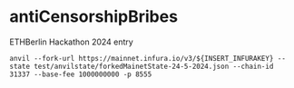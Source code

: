 # antiCensorshipBribes
ETHBerlin Hackathon 2024 entry



`anvil --fork-url https://mainnet.infura.io/v3/${INSERT_INFURAKEY} --state test/anvilstate/forkedMainetState-24-5-2024.json --chain-id 31337 --base-fee 1000000000 -p 8555`

